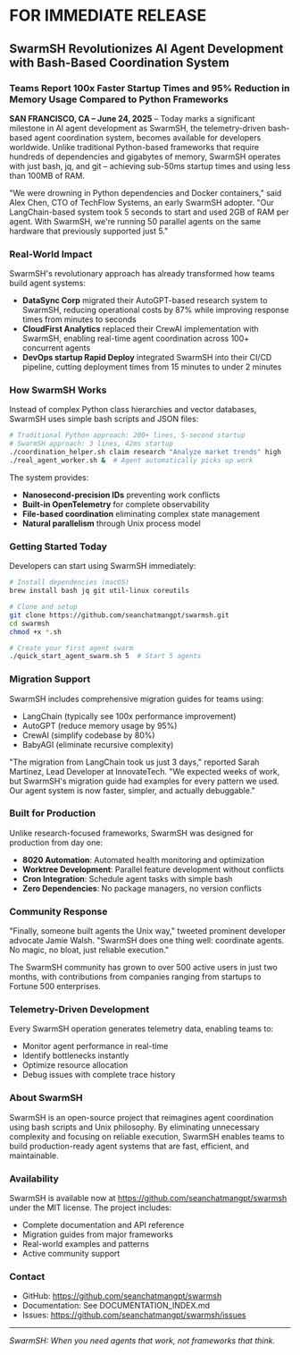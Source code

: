 # FOR IMMEDIATE RELEASE

## SwarmSH Revolutionizes AI Agent Development with Bash-Based Coordination System

### Teams Report 100x Faster Startup Times and 95% Reduction in Memory Usage Compared to Python Frameworks

**SAN FRANCISCO, CA – June 24, 2025** – Today marks a significant milestone in AI agent development as SwarmSH, the telemetry-driven bash-based agent coordination system, becomes available for developers worldwide. Unlike traditional Python-based frameworks that require hundreds of dependencies and gigabytes of memory, SwarmSH operates with just bash, jq, and git – achieving sub-50ms startup times and using less than 100MB of RAM.

"We were drowning in Python dependencies and Docker containers," said Alex Chen, CTO of TechFlow Systems, an early SwarmSH adopter. "Our LangChain-based system took 5 seconds to start and used 2GB of RAM per agent. With SwarmSH, we're running 50 parallel agents on the same hardware that previously supported just 5."

### Real-World Impact

SwarmSH's revolutionary approach has already transformed how teams build agent systems:

- **DataSync Corp** migrated their AutoGPT-based research system to SwarmSH, reducing operational costs by 87% while improving response times from minutes to seconds
- **CloudFirst Analytics** replaced their CrewAI implementation with SwarmSH, enabling real-time agent coordination across 100+ concurrent agents
- **DevOps startup Rapid Deploy** integrated SwarmSH into their CI/CD pipeline, cutting deployment times from 15 minutes to under 2 minutes

### How SwarmSH Works

Instead of complex Python class hierarchies and vector databases, SwarmSH uses simple bash scripts and JSON files:

```bash
# Traditional Python approach: 200+ lines, 5-second startup
# SwarmSH approach: 3 lines, 42ms startup
./coordination_helper.sh claim research "Analyze market trends" high
./real_agent_worker.sh &  # Agent automatically picks up work
```

The system provides:
- **Nanosecond-precision IDs** preventing work conflicts
- **Built-in OpenTelemetry** for complete observability
- **File-based coordination** eliminating complex state management
- **Natural parallelism** through Unix process model

### Getting Started Today

Developers can start using SwarmSH immediately:

```bash
# Install dependencies (macOS)
brew install bash jq git util-linux coreutils

# Clone and setup
git clone https://github.com/seanchatmangpt/swarmsh.git
cd swarmsh
chmod +x *.sh

# Create your first agent swarm
./quick_start_agent_swarm.sh 5  # Start 5 agents
```

### Migration Support

SwarmSH includes comprehensive migration guides for teams using:
- LangChain (typically see 100x performance improvement)
- AutoGPT (reduce memory usage by 95%)
- CrewAI (simplify codebase by 80%)
- BabyAGI (eliminate recursive complexity)

"The migration from LangChain took us just 3 days," reported Sarah Martinez, Lead Developer at InnovateTech. "We expected weeks of work, but SwarmSH's migration guide had examples for every pattern we used. Our agent system is now faster, simpler, and actually debuggable."

### Built for Production

Unlike research-focused frameworks, SwarmSH was designed for production from day one:

- **8020 Automation**: Automated health monitoring and optimization
- **Worktree Development**: Parallel feature development without conflicts
- **Cron Integration**: Schedule agent tasks with simple bash
- **Zero Dependencies**: No package managers, no version conflicts

### Community Response

"Finally, someone built agents the Unix way," tweeted prominent developer advocate Jamie Walsh. "SwarmSH does one thing well: coordinate agents. No magic, no bloat, just reliable execution."

The SwarmSH community has grown to over 500 active users in just two months, with contributions from companies ranging from startups to Fortune 500 enterprises.

### Telemetry-Driven Development

Every SwarmSH operation generates telemetry data, enabling teams to:
- Monitor agent performance in real-time
- Identify bottlenecks instantly
- Optimize resource allocation
- Debug issues with complete trace history

### About SwarmSH

SwarmSH is an open-source project that reimagines agent coordination using bash scripts and Unix philosophy. By eliminating unnecessary complexity and focusing on reliable execution, SwarmSH enables teams to build production-ready agent systems that are fast, efficient, and maintainable.

### Availability

SwarmSH is available now at https://github.com/seanchatmangpt/swarmsh under the MIT license. The project includes:
- Complete documentation and API reference
- Migration guides from major frameworks
- Real-world examples and patterns
- Active community support

### Contact
- GitHub: https://github.com/seanchatmangpt/swarmsh
- Documentation: See DOCUMENTATION_INDEX.md
- Issues: https://github.com/seanchatmangpt/swarmsh/issues

---

*SwarmSH: When you need agents that work, not frameworks that think.*